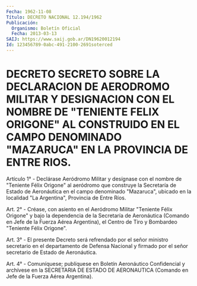 ```yaml
---
Fecha: 1962-11-08
Título: DECRETO NACIONAL 12.194/1962
Publicación:
  Organismo: Boletín Oficial
  Fecha: 2013-03-13
SAIJ: https://www.saij.gob.ar/DN19620012194
Id: 123456789-0abc-491-2100-2691soterced
---
```

# DECRETO SECRETO SOBRE LA DECLARACION DE AERODROMO MILITAR Y DESIGNACION CON EL NOMBRE DE "TENIENTE FELIX ORIGONE" AL CONSTRUIDO EN EL CAMPO DENOMINADO "MAZARUCA" EN LA PROVINCIA DE ENTRE RIOS.

<a id="1"></a>
Artículo 1° - Declárase Aeródromo Militar y desígnase con el nombre de "Teniente Félix Origone" al aeródromo que construye la Secretaría de Estado de Aeronáutica en el campo denominado "Mazaruca", ubicado en la localidad "La Argentina", Provincia de Entre Ríos.

<a id="2"></a>
Art. 2° - Créase, con asiento en el Aeródromo Militar "Teniente Félix Origone" y bajo la dependencia de la Secretaría de Aeronáutica (Comando en Jefe de la Fuerza Aérea Argentina), el Centro de Tiro y Bombardeo "Teniente Félix Origone".

<a id="3"></a>
Art. 3° - El presente Decreto será refrendado por el señor ministro secretario en el departamento de Defensa Nacional y firmado por el señor secretario de Estado de Aeronáutica.

<a id="4"></a>
Art. 4° - Comuníquese; publíquese en Boletín Aeronáutico Confidencial y archívese en la SECRETARIA DE ESTADO DE AERONAUTICA (Comando en Jefe de la Fuerza Aérea Argentina).